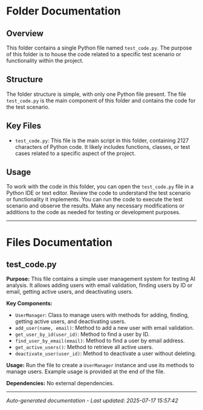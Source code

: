 # Folder Documentation

## Overview
This folder contains a single Python file named `test_code.py`. The purpose of this folder is to house the code related to a specific test scenario or functionality within the project.

## Structure
The folder structure is simple, with only one Python file present. The file `test_code.py` is the main component of this folder and contains the code for the test scenario.

## Key Files
- `test_code.py`: This file is the main script in this folder, containing 2127 characters of Python code. It likely includes functions, classes, or test cases related to a specific aspect of the project.

## Usage
To work with the code in this folder, you can open the `test_code.py` file in a Python IDE or text editor. Review the code to understand the test scenario or functionality it implements. You can run the code to execute the test scenario and observe the results. Make any necessary modifications or additions to the code as needed for testing or development purposes.

---

# Files Documentation

## test_code.py

**Purpose:** This file contains a simple user management system for testing AI analysis. It allows adding users with email validation, finding users by ID or email, getting active users, and deactivating users.

**Key Components:**
- `UserManager`: Class to manage users with methods for adding, finding, getting active users, and deactivating users.
- `add_user(name, email)`: Method to add a new user with email validation.
- `get_user_by_id(user_id)`: Method to find a user by ID.
- `find_user_by_email(email)`: Method to find a user by email address.
- `get_active_users()`: Method to retrieve all active users.
- `deactivate_user(user_id)`: Method to deactivate a user without deleting.

**Usage:** Run the file to create a `UserManager` instance and use its methods to manage users. Example usage is provided at the end of the file.

**Dependencies:** No external dependencies.

---
*Auto-generated documentation - Last updated: 2025-07-17 15:57:42*
